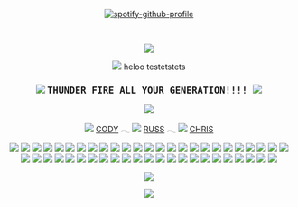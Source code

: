 <div align="center">
 
 [![spotify-github-profile](https://spotify-github-profile.kittinanx.com/api/view?uid=rm9u415c3794wmoj70i0k6xfl&cover_image=true&theme=novatorem&show_offline=false&background_color=121212&interchange=false&bar_color_cover=false&bar_color=ff0000)](https://spotify-github-profile.kittinanx.com/api/view?uid=rm9u415c3794wmoj70i0k6xfl&redirect=true)
 
 
 </div>

 <br>
 
 <p align="center">
  <img src="https://gifcity.carrd.co/assets/images/gallery40/0a24ec5b.gif?v=9133a0c8">
</p>
<p align="center">
<img src="https://horrorgifs.neocities.org/gifs/Skeleton/Skeleton%20(14).gif"/>
 heloo testetstets
<h3 align="center"> <img src="https://gifcity.carrd.co/assets/images/gallery01/d2a0c4a5.gif?v=9133a0c8">  <samp> THUNDER FIRE ALL YOUR GENERATION!!!! </samp><img src="https://gifcity.carrd.co/assets/images/gallery31/a3e8ff2d.gif?v=9133a0c8"> </h4>
  <p align="center">
<img src="https://gifcity.carrd.co/assets/images/gallery47/65cbe5d6.gif?v=9133a0c8"/>
</p>
  <p align="center">
   <img src="https://gifcity.carrd.co/assets/images/gallery03/32e9614e.gif?v=e3c0bc0f"/> <a href="https://github.com/neurozoned">CODY</a> 𓂃
<img src="https://gifcity.carrd.co/assets/images/gallery04/a7b9da43.gif?v=e3c0bc0f"/> <a href="https://github.com/NightVisionGoggles">RUSS</a> 𓂃
<img src="https://gifcity.carrd.co/assets/images/gallery02/67a77f76.gif?v=e3c0bc0f"/> <a href="https://github.com/dogsoldiers">CHRIS</a> 

  <p align="center">
    <img src="https://gifcity.carrd.co/assets/images/gallery14/fb1793ce.gif?v=52814815"/>
 <img src="https://gifcity.carrd.co/assets/images/gallery14/7de1ed7b.gif?v=52814815"/>
 <img src="https://gifcity.carrd.co/assets/images/gallery14/cb145846.gif?v=52814815"/>
 <img src="https://adriansblinkiecollection.neocities.org/a44.gif"/>
 <img src="https://gifcity.carrd.co/assets/images/gallery93/5bf5532c.gif?v=26dffab5"/>
 <img src="https://1p2p3.carrd.co/assets/images/gallery06/9a77ff5d_original.gif?v=7eefcab1"/>
 <img src="https://gifcity.carrd.co/assets/images/gallery14/995dfe7d.gif?v=26dffab5"/>
 <img src="https://gifcity.carrd.co/assets/images/gallery93/84dc16fa.gif?v=26dffab5"/>
 <img src="https://adriansblinkiecollection.neocities.org/v26.gif"/>
 <img src="https://adriansblinkiecollection.neocities.org/b/trogdor.gif"/>
 <img src="https://nustufff.carrd.co/assets/images/gallery05/22385aa0.gif?v=5bcf7cb9"/>
 <img src="https://nustufff.carrd.co/assets/images/gallery10/e21cef2e.gif?v=5bcf7cb9"/>
 <img src="https://alienship.tripod.com/AlienCenter/Families/Blinkie/Other/alienlovemachine.gif"/>
 <img src="https://adriansblinkiecollection.neocities.org/k38.gif"/>
 <img src="https://adriansblinkiecollection.neocities.org/k9.gif"/>
 <img src="https://nustufff.carrd.co/assets/images/gallery10/f4b32c67.gif?v=5bcf7cb9"/>
 <img src="https://nustufff.carrd.co/assets/images/gallery01/1425617a.gif?v=5bcf7cb9"/>
 <img src="https://ugleeblinkie.carrd.co/assets/images/image66.gif?v01485035087951"/>
 <img src="https://gifcity.carrd.co/assets/images/gallery14/a66d9c92.gif?v=52814815"/>
 <img src="https://koinuko.pink/mygraphics/blinkies/adultswim.gif"/>
 <img src="https://blinki.es/blinkies/mom/march-baby.gif"/>
 <img src="https://nustufff.carrd.co/assets/images/gallery02/b429cd38.gif?v=5bcf7cb9"/>
 <img src="https://nustufff.carrd.co/assets/images/gallery04/91213aaa.gif?v=5bcf7cb9"/>
 <img src="https://nustufff.carrd.co/assets/images/gallery28/0050fd4d.gif?v=5bcf7cb9"/>
 <img src="https://i.imgur.com/tJSLnq2.gif"/>
 <img src="https://nustufff.carrd.co/assets/images/gallery21/d1300185.gif?v=5bcf7cb9"/>
 <img src="https://nustufff.carrd.co/assets/images/gallery10/39e17e77.gif?v=5bcf7cb9"/>
 <img src="https://nustufff.carrd.co/assets/images/gallery08/5868935f.gif?v=5bcf7cb9"/>
 <img src="https://64.media.tumblr.com/d0e84b6c1a9cf805dc7e4fa6bb6d91fb/0b1ab1662ed45859-fd/s250x400/2e6d568e0447d76565506da5341eb43281d56f5d.gif"/>
 <img src="https://funshinesblinkies.carrd.co/assets/images/gallery01/be610514.gif?v=faca5e6c"/>
 <img src="https://64.media.tumblr.com/dbc497ec9ac6c22810415699f93f1ee0/66f8bee48421ca35-ae/s250x400/2537b08e6045dd0590c30069ff2d7a0ac079a21f.gif"/>
 <img src="https://adriansblinkiecollection.neocities.org/w10.gif"/>
 <img src="https://adriansblinkiecollection.neocities.org/y46.gif"/>
 <img src="https://adriansblinkiecollection.neocities.org/b41.gif"/>
 <img src="https://adriansblinkiecollection.neocities.org/d34.gif"/>
 <img src="https://gifcity.carrd.co/assets/images/gallery23/e639c77d.gif?v=9133a0c8"/>
 <img src="https://gifcity.carrd.co/assets/images/gallery14/d659f31b.gif?v=9133a0c8"/>
 <img src="https://adriansblinkiecollection.neocities.org/x25.gif"/>
 <img src="https://gifcity.carrd.co/assets/images/gallery24/a65e4188.gif?v=9133a0c8"/>
 <img src="https://pix.crd.co/assets/images/gallery09/c26b14f7_original.gif?v=95dd3781"/>
 <img src="https://gifcity.carrd.co/assets/images/gallery18/3c5008c4.gif?v=9133a0c8"/>
 <img src="https://gifcity.carrd.co/assets/images/gallery180/21c514ff.gif?v=9133a0c8"/>
 <img src="https://gifcity.carrd.co/assets/images/gallery165/7e4c5b66.gif?v=9133a0c8"/>
 <img src="https://gifcity.carrd.co/assets/images/gallery24/a9dace8a.gif?v=9133a0c8"/>
 <img src="https://i.postimg.cc/QCks1z8f/eviltrans.gif"/>
 <img src="https://i.postimg.cc/XNwnRrf9/slasher.gif"/>
 <img src="https://i.postimg.cc/4NsXsXPq/psych.gif"/>
 <img src="https://gifcity.carrd.co/assets/images/gallery15/3a7957e7.gif?v=9133a0c8"/>
</p>

 </p>
  <p align="center">
  <img src="https://gifcity.carrd.co/assets/images/gallery40/0a24ec5b.gif?v=9133a0c8">
</p>

<p align="center">
<img src="https://i.postimg.cc/nLKR1tbb/tumblr-static-d927i6fwp1s8k8o80osog8c4s.gif">
  </p>
